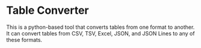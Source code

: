 # Table Converter

This is a python-based tool that converts tables from one format to another. It can convert tables from CSV, TSV, Excel, JSON, and JSON Lines to any of these formats.
